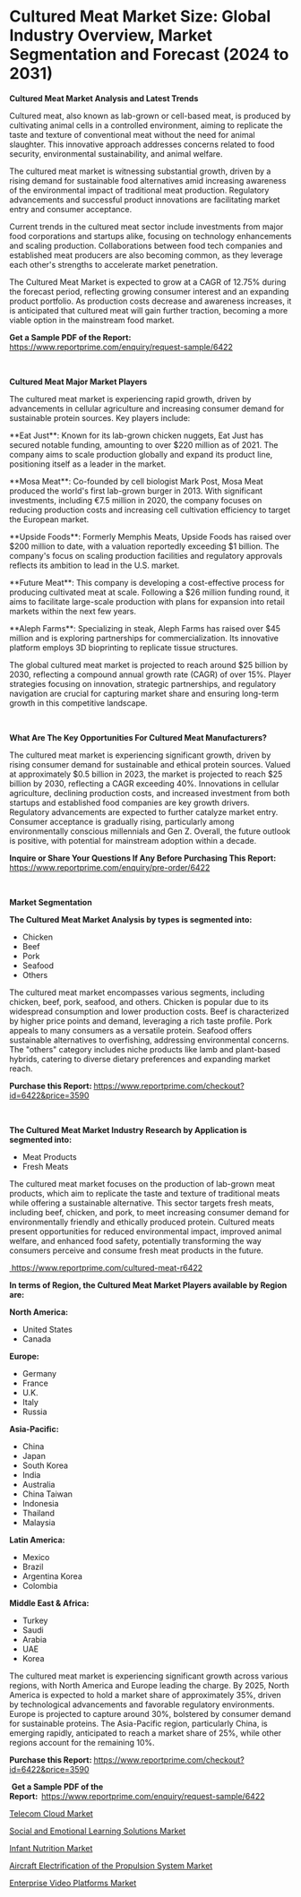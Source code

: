 <p><h1>Cultured Meat Market Size: Global Industry Overview, Market Segmentation and Forecast (2024 to 2031)</h1></p><p><strong>Cultured Meat Market Analysis and Latest Trends</strong></p>
<p><p>Cultured meat, also known as lab-grown or cell-based meat, is produced by cultivating animal cells in a controlled environment, aiming to replicate the taste and texture of conventional meat without the need for animal slaughter. This innovative approach addresses concerns related to food security, environmental sustainability, and animal welfare.</p><p>The cultured meat market is witnessing substantial growth, driven by a rising demand for sustainable food alternatives amid increasing awareness of the environmental impact of traditional meat production. Regulatory advancements and successful product innovations are facilitating market entry and consumer acceptance. </p><p>Current trends in the cultured meat sector include investments from major food corporations and startups alike, focusing on technology enhancements and scaling production. Collaborations between food tech companies and established meat producers are also becoming common, as they leverage each other's strengths to accelerate market penetration. </p><p>The Cultured Meat Market is expected to grow at a CAGR of 12.75% during the forecast period, reflecting growing consumer interest and an expanding product portfolio. As production costs decrease and awareness increases, it is anticipated that cultured meat will gain further traction, becoming a more viable option in the mainstream food market.</p></p>
<p><strong>Get a Sample PDF of the Report:&nbsp;</strong> <a href="https://www.reportprime.com/enquiry/request-sample/6422?utm_campaign=104&utm_medium=2&utm_source=Github&utm_content=ia&utm_term=25112024&utm_id=cultured-meat">https://www.reportprime.com/enquiry/request-sample/6422</a></p>
<p>&nbsp;</p>
<p><strong>Cultured Meat Major Market Players</strong></p>
<p><p>The cultured meat market is experiencing rapid growth, driven by advancements in cellular agriculture and increasing consumer demand for sustainable protein sources. Key players include:</p><p>**Eat Just**: Known for its lab-grown chicken nuggets, Eat Just has secured notable funding, amounting to over $220 million as of 2021. The company aims to scale production globally and expand its product line, positioning itself as a leader in the market.</p><p>**Mosa Meat**: Co-founded by cell biologist Mark Post, Mosa Meat produced the world's first lab-grown burger in 2013. With significant investments, including €7.5 million in 2020, the company focuses on reducing production costs and increasing cell cultivation efficiency to target the European market.</p><p>**Upside Foods**: Formerly Memphis Meats, Upside Foods has raised over $200 million to date, with a valuation reportedly exceeding $1 billion. The company's focus on scaling production facilities and regulatory approvals reflects its ambition to lead in the U.S. market.</p><p>**Future Meat**: This company is developing a cost-effective process for producing cultivated meat at scale. Following a $26 million funding round, it aims to facilitate large-scale production with plans for expansion into retail markets within the next few years.</p><p>**Aleph Farms**: Specializing in steak, Aleph Farms has raised over $45 million and is exploring partnerships for commercialization. Its innovative platform employs 3D bioprinting to replicate tissue structures.</p><p>The global cultured meat market is projected to reach around $25 billion by 2030, reflecting a compound annual growth rate (CAGR) of over 15%. Player strategies focusing on innovation, strategic partnerships, and regulatory navigation are crucial for capturing market share and ensuring long-term growth in this competitive landscape.</p></p>
<p>&nbsp;</p>
<p><strong>What Are The Key Opportunities For Cultured Meat Manufacturers?</strong></p>
<p><p>The cultured meat market is experiencing significant growth, driven by rising consumer demand for sustainable and ethical protein sources. Valued at approximately $0.5 billion in 2023, the market is projected to reach $25 billion by 2030, reflecting a CAGR exceeding 40%. Innovations in cellular agriculture, declining production costs, and increased investment from both startups and established food companies are key growth drivers. Regulatory advancements are expected to further catalyze market entry. Consumer acceptance is gradually rising, particularly among environmentally conscious millennials and Gen Z. Overall, the future outlook is positive, with potential for mainstream adoption within a decade.</p></p>
<p><strong>Inquire or Share Your Questions If Any Before Purchasing This Report:</strong> <a href="https://www.reportprime.com/enquiry/pre-order/6422?utm_campaign=104&utm_medium=2&utm_source=Github&utm_content=ia&utm_term=25112024&utm_id=cultured-meat">https://www.reportprime.com/enquiry/pre-order/6422</a></p>
<p>&nbsp;</p>
<p><strong>Market Segmentation</strong></p>
<p><strong>The Cultured Meat Market Analysis by types is segmented into:</strong></p>
<p><ul><li>Chicken</li><li>Beef</li><li>Pork</li><li>Seafood</li><li>Others</li></ul></p>
<p><p>The cultured meat market encompasses various segments, including chicken, beef, pork, seafood, and others. Chicken is popular due to its widespread consumption and lower production costs. Beef is characterized by higher price points and demand, leveraging a rich taste profile. Pork appeals to many consumers as a versatile protein. Seafood offers sustainable alternatives to overfishing, addressing environmental concerns. The "others" category includes niche products like lamb and plant-based hybrids, catering to diverse dietary preferences and expanding market reach.</p></p>
<p><strong>Purchase this Report:&nbsp;</strong><a href="https://www.reportprime.com/checkout?id=6422&price=3590&utm_campaign=104&utm_medium=2&utm_source=Github&utm_content=ia&utm_term=25112024&utm_id=cultured-meat">https://www.reportprime.com/checkout?id=6422&price=3590</a></p>
<p>&nbsp;</p>
<p><strong>The Cultured Meat Market Industry Research by Application is segmented into:</strong></p>
<p><ul><li>Meat Products</li><li>Fresh Meats</li></ul></p>
<p><p>The cultured meat market focuses on the production of lab-grown meat products, which aim to replicate the taste and texture of traditional meats while offering a sustainable alternative. This sector targets fresh meats, including beef, chicken, and pork, to meet increasing consumer demand for environmentally friendly and ethically produced protein. Cultured meats present opportunities for reduced environmental impact, improved animal welfare, and enhanced food safety, potentially transforming the way consumers perceive and consume fresh meat products in the future.</p></p>
<p><a href="https://www.reportprime.com/cultured-meat-r6422?utm_campaign=104&utm_medium=2&utm_source=Github&utm_content=ia&utm_term=25112024&utm_id=cultured-meat">&nbsp;https://www.reportprime.com/cultured-meat-r6422</a></p>
<p><strong>In terms of Region, the Cultured Meat Market Players available by Region are:</strong></p>
<p>
    <p> <strong> North America: </strong>
        <ul>
            <li>United States</li>
            <li>Canada</li>
        </ul>
        </p> 
    <p> <strong> Europe: </strong>
        <ul>
            <li>Germany</li>
            <li>France</li>
            <li>U.K.</li>
            <li>Italy</li>
            <li>Russia</li>
        </ul>
        </p> 
    <p> <strong> Asia-Pacific: </strong>
        <ul>
            <li>China</li>
            <li>Japan</li>
            <li>South Korea</li>
            <li>India</li>
            <li>Australia</li>
            <li>China Taiwan</li>
            <li>Indonesia</li>
            <li>Thailand</li>
            <li>Malaysia</li>
        </ul>
        </p> 
    <p> <strong> Latin America: </strong>
        <ul>
            <li>Mexico</li>
            <li>Brazil</li>
            <li>Argentina Korea</li>
            <li>Colombia</li>
        </ul>
        </p> 
    <p> <strong> Middle East & Africa: </strong>
        <ul>
            <li>Turkey</li>
            <li>Saudi</li>
            <li>Arabia</li>
            <li>UAE</li>
            <li>Korea</li>
        </ul>
    </p>
    </p>
<p><p>The cultured meat market is experiencing significant growth across various regions, with North America and Europe leading the charge. By 2025, North America is expected to hold a market share of approximately 35%, driven by technological advancements and favorable regulatory environments. Europe is projected to capture around 30%, bolstered by consumer demand for sustainable proteins. The Asia-Pacific region, particularly China, is emerging rapidly, anticipated to reach a market share of 25%, while other regions account for the remaining 10%.</p></p>
<p><strong>Purchase this Report: </strong><a href="https://www.reportprime.com/checkout?id=6422&price=3590&utm_campaign=104&utm_medium=2&utm_source=Github&utm_content=ia&utm_term=25112024&utm_id=cultured-meat">https://www.reportprime.com/checkout?id=6422&price=3590</a></p>
<p>&nbsp;<strong>Get a Sample PDF of the Report:&nbsp;&nbsp;</strong><a href="https://www.reportprime.com/enquiry/request-sample/6422?utm_campaign=104&utm_medium=2&utm_source=Github&utm_content=ia&utm_term=25112024&utm_id=cultured-meat">https://www.reportprime.com/enquiry/request-sample/6422</a></p>
<p><strong></strong></p>
<p><p><a href="https://www.linkedin.com/pulse/telecom-cloud-market-industry-landscape-growth-trajectories-4t74c?utm_campaign=104&utm_medium=2&utm_source=Github&utm_content=ia&utm_term=25112024&utm_id=cultured-meat">Telecom Cloud Market</a></p><p><a href="https://issuu.com/reportprime-2/docs/social-and-emotional-learning-solut_e17dd34eddbbb8?utm_campaign=104&utm_medium=2&utm_source=Github&utm_content=ia&utm_term=25112024&utm_id=cultured-meat">Social and Emotional Learning Solutions Market</a></p><p><a href="https://github.com/borgmrikki329/Market-Research-Report-List-1/blob/main/infant-nutrition-market.md?utm_campaign=104&utm_medium=2&utm_source=Github&utm_content=ia&utm_term=25112024&utm_id=cultured-meat">Infant Nutrition Market</a></p><p><a href="https://issuu.com/reportprime-2/docs/aircraft-electrification-of-the-pro_064738f3b0be5c?utm_campaign=104&utm_medium=2&utm_source=Github&utm_content=ia&utm_term=25112024&utm_id=cultured-meat">Aircraft Electrification of the Propulsion System Market</a></p><p><a href="https://www.linkedin.com/pulse/enterprise-video-platforms-market-forecast-report-highlights-kouoc?utm_campaign=104&utm_medium=2&utm_source=Github&utm_content=ia&utm_term=25112024&utm_id=cultured-meat">Enterprise Video Platforms Market</a></p></p>